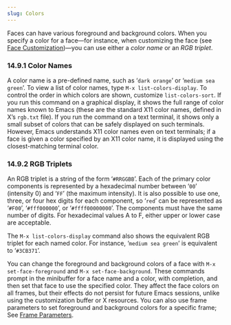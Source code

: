 ```yaml
---
slug: Colors
---
```


Faces can have various foreground and background colors. When you specify a color for a face—for instance, when customizing the face (see [Face Customization](/docs/emacs/Face-Customization))—you can use either a *color name* or an *RGB triplet*.

### 14.9.1 Color Names

A color name is a pre-defined name, such as ‘`dark orange`’ or ‘`medium sea green`’. To view a list of color names, type `M-x list-colors-display`. To control the order in which colors are shown, customize `list-colors-sort`. If you run this command on a graphical display, it shows the full range of color names known to Emacs (these are the standard X11 color names, defined in X’s `rgb.txt` file). If you run the command on a text terminal, it shows only a small subset of colors that can be safely displayed on such terminals. However, Emacs understands X11 color names even on text terminals; if a face is given a color specified by an X11 color name, it is displayed using the closest-matching terminal color.

### 14.9.2 RGB Triplets

An RGB triplet is a string of the form ‘`#RRGGBB`’. Each of the primary color components is represented by a hexadecimal number between ‘`00`’ (intensity 0) and ‘`FF`’ (the maximum intensity). It is also possible to use one, three, or four hex digits for each component, so ‘`red`’ can be represented as ‘`#F00`’, ‘`#fff000000`’, or ‘`#ffff00000000`’. The components must have the same number of digits. For hexadecimal values A to F, either upper or lower case are acceptable.

The `M-x list-colors-display` command also shows the equivalent RGB triplet for each named color. For instance, ‘`medium sea green`’ is equivalent to ‘`#3CB371`’.

You can change the foreground and background colors of a face with `M-x set-face-foreground` and `M-x set-face-background`. These commands prompt in the minibuffer for a face name and a color, with completion, and then set that face to use the specified color. They affect the face colors on all frames, but their effects do not persist for future Emacs sessions, unlike using the customization buffer or X resources. You can also use frame parameters to set foreground and background colors for a specific frame; See [Frame Parameters](/docs/emacs/Frame-Parameters).
